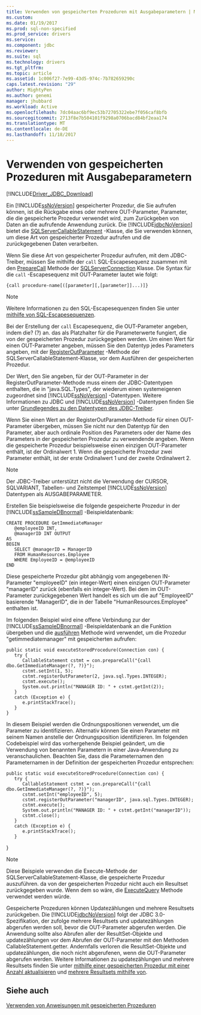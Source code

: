```yaml
---
title: Verwenden von gespeicherten Prozeduren mit Ausgabeparametern | Microsoft Docs
ms.custom: 
ms.date: 01/19/2017
ms.prod: sql-non-specified
ms.prod_service: drivers
ms.service: 
ms.component: jdbc
ms.reviewer: 
ms.suite: sql
ms.technology: drivers
ms.tgt_pltfrm: 
ms.topic: article
ms.assetid: 1c006f27-7e99-43d5-974c-7b782659290c
caps.latest.revision: "29"
author: MightyPen
ms.author: genemi
manager: jhubbard
ms.workload: Active
ms.openlocfilehash: 7dc04aac6bf9ec53b72705322ebe7f056caf8bfb
ms.sourcegitcommit: 2713f8e7b504101f9298a0706bacd84bf2eaa174
ms.translationtype: MT
ms.contentlocale: de-DE
ms.lasthandoff: 11/18/2017
---
```

# <a name="using-a-stored-procedure-with-output-parameters"></a>Verwenden von gespeicherten Prozeduren mit Ausgabeparametern
[!INCLUDE[Driver_JDBC_Download](../../includes/driver_jdbc_download.md)]

  Ein [!INCLUDE[ssNoVersion](../../includes/ssnoversion_md.md)] gespeicherter Prozedur, die Sie aufrufen können, ist die Rückgabe eines oder mehrere OUT-Parameter, Parameter, die die gespeicherte Prozedur verwendet wird, zum Zurückgeben von Daten an die aufrufende Anwendung zurück. Die [!INCLUDE[jdbcNoVersion](../../includes/jdbcnoversion_md.md)] bietet die [SQLServerCallableStatement](../../connect/jdbc/reference/sqlservercallablestatement-class.md) -Klasse, die Sie verwenden können, um diese Art von gespeicherter Prozedur aufrufen und die zurückgegebenen Daten verarbeiten.  
  
 Wenn Sie diese Art von gespeicherter Prozedur aufrufen, mit dem JDBC-Treiber, müssen Sie mithilfe der `call` SQL-Escapesequenz zusammen mit den [PrepareCall](../../connect/jdbc/reference/preparecall-method-sqlserverconnection.md) Methode der [SQLServerConnection](../../connect/jdbc/reference/sqlserverconnection-class.md) Klasse. Die Syntax für die `call` -Escapesequenz mit OUT-Parameter lautet wie folgt:  
  
 `{call procedure-name[([parameter][,[parameter]]...)]}`  
  
> [!NOTE]  
>  Weitere Informationen zu den SQL-Escapesequenzen finden Sie unter [mithilfe von SQL-Escapesequenzen](../../connect/jdbc/using-sql-escape-sequences.md).  
  
 Bei der Erstellung der `call` Escapesequenz, die OUT-Parameter angeben, indem die? (?) an. das als Platzhalter für die Parameterwerte fungiert, die von der gespeicherten Prozedur zurückgegeben werden. Um einen Wert für einen OUT-Parameter angeben, müssen Sie den Datentyp jedes Parameters angeben, mit der [RegisterOutParameter](../../connect/jdbc/reference/registeroutparameter-method-sqlservercallablestatement.md) -Methode der SQLServerCallableStatement-Klasse, vor dem Ausführen der gespeicherten Prozedur.  
  
 Der Wert, den Sie angeben, für der OUT-Parameter in der RegisterOutParameter-Methode muss einem der JDBC-Datentypen enthalten, die in "java.SQL.Types", der wiederum einen systemeigenen zugeordnet sind [!INCLUDE[ssNoVersion](../../includes/ssnoversion_md.md)] -Datentypen. Weitere Informationen zu JDBC und [!INCLUDE[ssNoVersion](../../includes/ssnoversion_md.md)] -Datentypen finden Sie unter [Grundlegendes zu den Datentypen des JDBC-Treiber](../../connect/jdbc/understanding-the-jdbc-driver-data-types.md).  
  
 Wenn Sie einen Wert an der RegisterOutParameter-Methode für einen OUT-Parameter übergeben, müssen Sie nicht nur den Datentyp für den Parameter, aber auch ordinale Position des Parameters oder der Name des Parameters in der gespeicherten Prozedur zu verwendende angeben. Wenn die gespeicherte Prozedur beispielsweise einen einzigen OUT-Parameter enthält, ist der Ordinalwert 1. Wenn die gespeicherte Prozedur zwei Parameter enthält, ist der erste Ordinalwert 1 und der zweite Ordinalwert 2.  
  
> [!NOTE]  
>  Der JDBC-Treiber unterstützt nicht die Verwendung der CURSOR, SQLVARIANT, Tabellen- und Zeitstempel [!INCLUDE[ssNoVersion](../../includes/ssnoversion_md.md)] Datentypen als AUSGABEPARAMETER.  
  
 Erstellen Sie beispielsweise die folgende gespeicherte Prozedur in der [!INCLUDE[ssSampleDBnormal](../../includes/sssampledbnormal_md.md)] -Beispieldatenbank:  
  
```  
CREATE PROCEDURE GetImmediateManager  
   @employeeID INT,  
   @managerID INT OUTPUT  
AS  
BEGIN  
   SELECT @managerID = ManagerID   
   FROM HumanResources.Employee   
   WHERE EmployeeID = @employeeID  
END  
```  
  
 Diese gespeicherte Prozedur gibt abhängig vom angegebenen IN-Parameter "employeeID" (ein integer-Wert) einen einzigen OUT-Parameter "managerID" zurück (ebenfalls ein integer-Wert). Bei dem im OUT-Parameter zurückgegebenen Wert handelt es sich um die auf "EmployeeID" basierende "ManagerID", die in der Tabelle "HumanResources.Employee" enthalten ist.  
  
 Im folgenden Beispiel wird eine offene Verbindung zur der [!INCLUDE[ssSampleDBnormal](../../includes/sssampledbnormal_md.md)] -Beispieldatenbank an die Funktion übergeben und die [ausführen](../../connect/jdbc/reference/execute-method-sqlserverstatement.md) Methode wird verwendet, um die Prozedur "getimmediatemanager" mit gespeicherten aufrufen:  
  
```  
public static void executeStoredProcedure(Connection con) {  
   try {  
      CallableStatement cstmt = con.prepareCall("{call dbo.GetImmediateManager(?, ?)}");  
      cstmt.setInt(1, 5);  
      cstmt.registerOutParameter(2, java.sql.Types.INTEGER);  
      cstmt.execute();  
      System.out.println("MANAGER ID: " + cstmt.getInt(2));  
   }  
   catch (Exception e) {  
      e.printStackTrace();  
   }  
}  
```  
  
 In diesem Beispiel werden die Ordnungspositionen verwendet, um die Parameter zu identifizieren. Alternativ können Sie einen Parameter mit seinem Namen anstelle der Ordnungsposition identifizieren. Im folgenden Codebeispiel wird das vorhergehende Beispiel geändert, um die Verwendung von benannten Parametern in einer Java-Anwendung zu veranschaulichen. Beachten Sie, dass die Parameternamen den Parameternamen in der Definition der gespeicherten Prozedur entsprechen:  
  
```  
public static void executeStoredProcedure(Connection con) {  
   try {  
      CallableStatement cstmt = con.prepareCall("{call dbo.GetImmediateManager(?, ?)}");  
      cstmt.setInt("employeeID", 5);  
      cstmt.registerOutParameter("managerID", java.sql.Types.INTEGER);  
      cstmt.execute();  
      System.out.println("MANAGER ID: " + cstmt.getInt("managerID"));  
      cstmt.close();  
   }  
   catch (Exception e) {  
      e.printStackTrace();  
   }  
```  
  
 }  
  
> [!NOTE]  
>  Diese Beispiele verwenden die Execute-Methode der SQLServerCallableStatement-Klasse, die gespeicherte Prozedur auszuführen. da von der gespeicherten Prozedur nicht auch ein Resultset zurückgegeben wurde. Wenn dem so wäre, die [ExecuteQuery](../../connect/jdbc/reference/executequery-method-sqlserverstatement.md) Methode verwendet werden würde.  
  
 Gespeicherte Prozeduren können Updatezählungen und mehrere Resultsets zurückgeben. Die [!INCLUDE[jdbcNoVersion](../../includes/jdbcnoversion_md.md)] folgt der JDBC 3.0-Spezifikation, der zufolge mehrere Resultsets und updatezählungen abgerufen werden soll, bevor die OUT-Parameter abgerufen werden. Die Anwendung sollte also Abrufen aller der ResultSet-Objekte und updatezählungen vor dem Abrufen der OUT-Parameter mit den Methoden CallableStatement.getter. Andernfalls verloren die ResultSet-Objekte und updatezählungen, die noch nicht abgerufenen, wenn die OUT-Parameter abgerufen werden. Weitere Informationen zu updatezählungen und mehrere Resultsets finden Sie unter [mithilfe einer gespeicherten Prozedur mit einer Anzahl aktualisieren](../../connect/jdbc/using-a-stored-procedure-with-an-update-count.md) und [mehrere Resultsets mithilfe von](../../connect/jdbc/using-multiple-result-sets.md).  
  
## <a name="see-also"></a>Siehe auch  
 [Verwenden von Anweisungen mit gespeicherten Prozeduren](../../connect/jdbc/using-statements-with-stored-procedures.md)  
  
  
